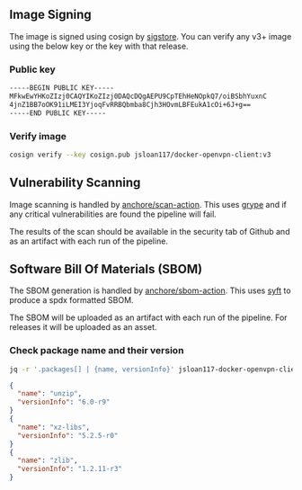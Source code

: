## Image Signing

The image is signed using cosign by [sigstore](https://www.sigstore.dev). You can verify any v3+ image using the below key or the key with that release.

### Public key

```bash
-----BEGIN PUBLIC KEY-----
MFkwEwYHKoZIzj0CAQYIKoZIzj0DAQcDQgAEPU9CpTEhHeNOpkQ7/oiBSbhYuxnC
4jnZ1BB7oOK91iLMEI3YjoqFvRRBQbmba8Cjh3HOvmLBFEukA1cOi+6J+g==
-----END PUBLIC KEY-----
```

### Verify image

```bash
cosign verify --key cosign.pub jsloan117/docker-openvpn-client:v3
```

## Vulnerability Scanning

Image scanning is handled by [anchore/scan-action](https://github.com/anchore/scan-action).
This uses [grype](https://github.com/anchore/grype) and if any critical vulnerabilities are found the pipeline will fail.

The results of the scan should be available in the security tab of Github and as an artifact with each run of the pipeline.

## Software Bill Of Materials (SBOM)

The SBOM generation is handled by [anchore/sbom-action](https://github.com/anchore/sbom-action).
This uses [syft](https://github.com/anchore/syft) to produce a spdx formatted SBOM.

The SBOM will be uploaded as an artifact with each run of the pipeline. For releases it will be uploaded as an asset.

### Check package name and their version

```bash
jq -r '.packages[] | {name, versionInfo}' jsloan117-docker-openvpn-client_v1.7.1.spdx.json
```

```json
{
  "name": "unzip",
  "versionInfo": "6.0-r9"
}
{
  "name": "xz-libs",
  "versionInfo": "5.2.5-r0"
}
{
  "name": "zlib",
  "versionInfo": "1.2.11-r3"
}
```
